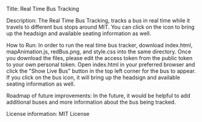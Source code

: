 Title: Real Time Bus Tracking

Description:  The Real Time Bus Tracking, tracks a bus in real time while it travels to different bus stops around MIT. You can click on the icon to bring up the headsign and available seating information as well.

How to Run: In order to run the real time bus tracker, download index.html, mapAnimation.js, redBus.png, and style.css into the same directory. Once you download the files, please edit the access token from the public token to your own personal token.  Open index.html in your preferred browser and click the "Show Live Bus" button in the top left corner for the bus to appear. If you click on the bus icon, it will bring up the headsign and available seating information as well.

Roadmap of future improvements: In the future, it would be helpful to add additional buses and more information about the bus being tracked. 

License information: MIT License
